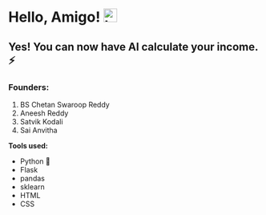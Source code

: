 # Hello, Amigo! <img src="https://user-images.githubusercontent.com/1303154/88677602-1635ba80-d120-11ea-84d8-d263ba5fc3c0.gif" width="27px" alt="hi">

## Yes! You can now have AI calculate your income. ⚡

### Founders:
1. BS Chetan Swaroop Reddy
2. Aneesh Reddy
3. Satvik Kodali 
4. Sai Anvitha 

**Tools used:**
- Python 🐍
- Flask 
- pandas
- sklearn
- HTML 
- CSS 
